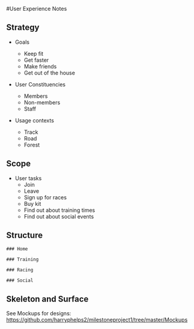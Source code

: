 #User Experience Notes

## Strategy

- Goals
	- Keep fit
	- Get faster
	- Make friends
	- Get out of the house

- User Constituencies
	- Members
	- Non-members
	- Staff

- Usage contexts
	- Track
	- Road
	- Forest

## Scope
- User tasks
	- Join
	- Leave
	- Sign up for races
	- Buy kit
	- Find out about training times
	- Find out about social events

## Structure
 	### Home
		
	### Training

	### Racing

	### Social

## Skeleton and Surface

See Mockups for designs:
https://github.com/harryphelps2/milestoneproject1/tree/master/Mockups
